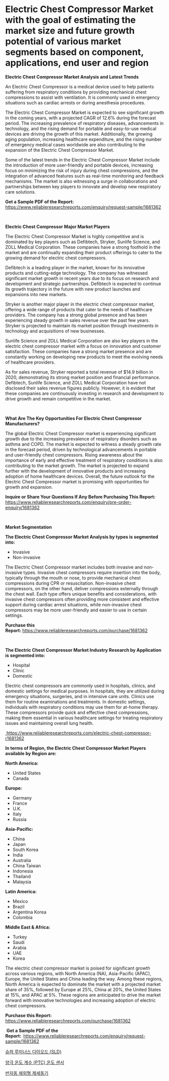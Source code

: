 <p><h1>Electric Chest Compressor Market with the goal of estimating the market size and future growth potential of various market segments based on component, applications, end user and region</h1></p><p><strong>Electric Chest Compressor Market Analysis and Latest Trends</strong></p>
<p><p>An Electric Chest Compressor is a medical device used to help patients suffering from respiratory conditions by providing mechanical chest compressions to assist with ventilation. It is commonly used in emergency situations such as cardiac arrests or during anesthesia procedures.</p><p>The Electric Chest Compressor Market is expected to see significant growth in the coming years, with a projected CAGR of 12.6% during the forecast period. The increasing prevalence of respiratory diseases, advancements in technology, and the rising demand for portable and easy-to-use medical devices are driving the growth of this market. Additionally, the growing aging population, increasing healthcare expenditure, and the rising number of emergency medical cases worldwide are also contributing to the expansion of the Electric Chest Compressor Market.</p><p>Some of the latest trends in the Electric Chest Compressor Market include the introduction of more user-friendly and portable devices, increasing focus on minimizing the risk of injury during chest compressions, and the integration of advanced features such as real-time monitoring and feedback mechanisms. The market is also witnessing a surge in collaborations and partnerships between key players to innovate and develop new respiratory care solutions.</p></p>
<p><strong>Get a Sample PDF of the Report:&nbsp;</strong> <a href="https://www.reliableresearchreports.com/enquiry/request-sample/1681362">https://www.reliableresearchreports.com/enquiry/request-sample/1681362</a></p>
<p>&nbsp;</p>
<p><strong>Electric Chest Compressor Major Market Players</strong></p>
<p><p>The Electric Chest Compressor Market is highly competitive and is dominated by key players such as Defibtech, Stryker, Sunlife Science, and ZOLL Medical Corporation. These companies have a strong foothold in the market and are continually expanding their product offerings to cater to the growing demand for electric chest compressors.</p><p>Defibtech is a leading player in the market, known for its innovative products and cutting-edge technology. The company has witnessed significant market growth in recent years due to its focus on research and development and strategic partnerships. Defibtech is expected to continue its growth trajectory in the future with new product launches and expansions into new markets.</p><p>Stryker is another major player in the electric chest compressor market, offering a wide range of products that cater to the needs of healthcare providers. The company has a strong global presence and has been experiencing steady growth in sales revenue over the past few years. Stryker is projected to maintain its market position through investments in technology and acquisitions of new businesses.</p><p>Sunlife Science and ZOLL Medical Corporation are also key players in the electric chest compressor market with a focus on innovation and customer satisfaction. These companies have a strong market presence and are constantly working on developing new products to meet the evolving needs of healthcare providers.</p><p>As for sales revenue, Stryker reported a total revenue of $14.9 billion in 2020, demonstrating its strong market position and financial performance. Defibtech, Sunlife Science, and ZOLL Medical Corporation have not disclosed their sales revenue figures publicly. However, it is evident that these companies are continuously investing in research and development to drive growth and remain competitive in the market.</p></p>
<p>&nbsp;</p>
<p><strong>What Are The Key Opportunities For Electric Chest Compressor Manufacturers?</strong></p>
<p><p>The global Electric Chest Compressor market is experiencing significant growth due to the increasing prevalence of respiratory disorders such as asthma and COPD. The market is expected to witness a steady growth rate in the forecast period, driven by technological advancements in portable and user-friendly chest compressors. Rising awareness about the importance of early and effective treatment of respiratory conditions is also contributing to the market growth. The market is projected to expand further with the development of innovative products and increasing adoption of home healthcare devices. Overall, the future outlook for the Electric Chest Compressor market is promising with opportunities for growth and expansion.</p></p>
<p><strong>Inquire or Share Your Questions If Any Before Purchasing This Report:</strong> <a href="https://www.reliableresearchreports.com/enquiry/pre-order-enquiry/1681362">https://www.reliableresearchreports.com/enquiry/pre-order-enquiry/1681362</a></p>
<p>&nbsp;</p>
<p><strong>Market Segmentation</strong></p>
<p><strong>The Electric Chest Compressor Market Analysis by types is segmented into:</strong></p>
<p><ul><li>Invasive</li><li>Non-invasive</li></ul></p>
<p><p>The Electric Chest Compressor market includes both invasive and non-invasive types. Invasive chest compressors require insertion into the body, typically through the mouth or nose, to provide mechanical chest compressions during CPR or resuscitation. Non-invasive chest compressors, on the other hand, deliver compressions externally through the chest wall. Each type offers unique benefits and considerations, with invasive chest compressors often providing more consistent and effective support during cardiac arrest situations, while non-invasive chest compressors may be more user-friendly and easier to use in certain settings.</p></p>
<p><strong>Purchase this Report:&nbsp;</strong><a href="https://www.reliableresearchreports.com/purchase/1681362">https://www.reliableresearchreports.com/purchase/1681362</a></p>
<p>&nbsp;</p>
<p><strong>The Electric Chest Compressor Market Industry Research by Application is segmented into:</strong></p>
<p><ul><li>Hospital</li><li>Clinic</li><li>Domestic</li></ul></p>
<p><p>Electric chest compressors are commonly used in hospitals, clinics, and domestic settings for medical purposes. In hospitals, they are utilized during emergency situations, surgeries, and in intensive care units. Clinics use them for routine examinations and treatments. In domestic settings, individuals with respiratory conditions may use them for at-home therapy. These compressors provide quick and effective chest compressions, making them essential in various healthcare settings for treating respiratory issues and maintaining overall lung health.</p></p>
<p><a href="https://www.reliableresearchreports.com/electric-chest-compressor-r1681362">&nbsp;https://www.reliableresearchreports.com/electric-chest-compressor-r1681362</a></p>
<p><strong>In terms of Region, the Electric Chest Compressor Market Players available by Region are:</strong></p>
<p>
    <p> <strong> North America: </strong>
        <ul>
            <li>United States</li>
            <li>Canada</li>
        </ul>
        </p> 
    <p> <strong> Europe: </strong>
        <ul>
            <li>Germany</li>
            <li>France</li>
            <li>U.K.</li>
            <li>Italy</li>
            <li>Russia</li>
        </ul>
        </p> 
    <p> <strong> Asia-Pacific: </strong>
        <ul>
            <li>China</li>
            <li>Japan</li>
            <li>South Korea</li>
            <li>India</li>
            <li>Australia</li>
            <li>China Taiwan</li>
            <li>Indonesia</li>
            <li>Thailand</li>
            <li>Malaysia</li>
        </ul>
        </p> 
    <p> <strong> Latin America: </strong>
        <ul>
            <li>Mexico</li>
            <li>Brazil</li>
            <li>Argentina Korea</li>
            <li>Colombia</li>
        </ul>
        </p> 
    <p> <strong> Middle East & Africa: </strong>
        <ul>
            <li>Turkey</li>
            <li>Saudi</li>
            <li>Arabia</li>
            <li>UAE</li>
            <li>Korea</li>
        </ul>
    </p>
    </p>
<p><p>The electric chest compressor market is poised for significant growth across various regions, with North America (NA), Asia-Pacific (APAC), Europe, the United States and China leading the way. Among these regions, North America is expected to dominate the market with a projected market share of 35%, followed by Europe at 25%, China at 20%, the United States at 15%, and APAC at 5%. These regions are anticipated to drive the market forward with innovative technologies and increasing adoption of electric chest compressors.</p></p>
<p><strong>Purchase this Report: </strong><a href="https://www.reliableresearchreports.com/purchase/1681362">https://www.reliableresearchreports.com/purchase/1681362</a></p>
<p>&nbsp;<strong>Get a Sample PDF of the Report:&nbsp;&nbsp;</strong><a href="https://www.reliableresearchreports.com/enquiry/request-sample/1681362">https://www.reliableresearchreports.com/enquiry/request-sample/1681362</a></p>
<p><strong></strong></p>
<p><p><a href="https://github.com/crfsywufhm81415/Market-Research-Report-List-2/blob/main/888968391846.md">슈퍼 루미너스 다이오드 (SLD)</a></p><p><a href="https://github.com/DavidCarter19662022/Market-Research-Report-List-1/blob/main/563889591843.md">양극 온도 계수 (PTC) 온도 센서</a></p><p><a href="https://medium.com/@kasandrarempel/%EB%B0%98%EC%9E%90%EB%8F%99-%EC%99%B8%EB%B6%80-%EC%A0%9C%EC%84%B8%EB%8F%99%EA%B8%B0-%EC%8B%9C%EC%9E%A5-%EA%B7%9C%EB%AA%A8-%EC%8B%9C%EC%9E%A5-%EC%A0%84%EB%A7%9D-%EB%B0%8F-%EC%8B%9C%EC%9E%A5-%EC%98%88%EC%B8%A1-2024%EB%85%84%EB%B6%80%ED%84%B0-2031%EB%85%84-2933a006e566">반자동 체외형 제세동기</a></p></p>